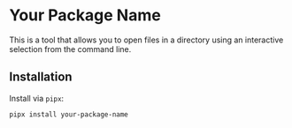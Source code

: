 # Your Package Name

This is a tool that allows you to open files in a directory using an interactive selection from the command line.

## Installation

Install via `pipx`:

```bash
pipx install your-package-name